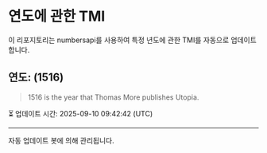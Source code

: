 
# 연도에 관한 TMI

이 리포지토리는 numbersapi를 사용하여 특정 년도에 관한 TMI를 자동으로 업데이트합니다.

## 연도: (1516)
> 1516 is the year that Thomas More publishes Utopia.

⏳ 업데이트 시간: 2025-09-10 09:42:42 (UTC)

---
자동 업데이트 봇에 의해 관리됩니다.
